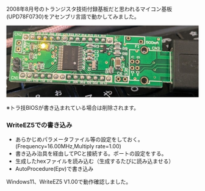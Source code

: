 

2008年8月号のトランジスタ技術付録基板だと思われるマイコン基板(UPD78F0730)をアセンブリ言語で動かしてみました。

![img1](blink/img1.jpg)


※トラ技BIOSが書き込まれている場合は削除されます。

### WriteEZ5での書き込み

- あらかじめパラメータファイル等の設定をしておく。(Frequency=16.00MHz,Multiply rate=1.00)
- 書き込み治具を経由してPCと接続する。ポートの設定をする。
- 生成したhexファイルを読み込む（生成するたびに読み込ませる）
- AutoProcedure(Epv)で書き込み

Windows11、WriteEZ5 V1.00で動作確認しました。
